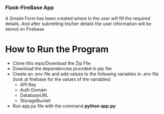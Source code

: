 ### Flask-FireBase App

A Simple Form has been created where in the user will fill the required details. 
And after submitting his/her details the user information will be stored on Firebase.

# How to Run the Program
- Clone this repo/Download the Zip File
- Download the dependencies provided in pip file
- Create an .env file and add values to the following variables in .env file (look at firebase for the values of the variables)
	- API Key
	- Auth Domain
	- DatabaseURL
	- StorageBucket
- Run app.py file with the command **python app.py**


